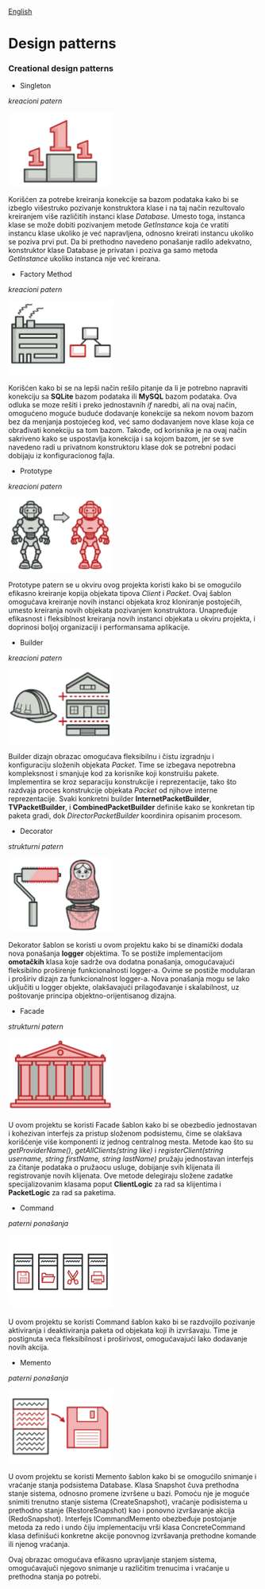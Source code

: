 [English](patterns.md)

# Design patterns

### Creational design patterns

* Singleton

*kreacioni patern*

<div>
  <img src="./resources/images/singleton.png" alt="Singleton logo" height=150>
</div>

Korišćen za potrebe kreiranja konekcije sa bazom podataka kako bi se izbeglo višestruko pozivanje
konstruktora klase i na taj način rezultovalo kreiranjem više različitih instanci klase _Database_. 
Umesto toga, instanca klase se može dobiti pozivanjem metode _GetInstance_ koja će vratiti instancu
klase ukoliko je već napravljena, odnosno kreirati instancu ukoliko se poziva prvi put. 
Da bi prethodno navedeno ponašanje radilo adekvatno, konstruktor klase Database je privatan i 
poziva ga samo metoda _GetInstance_ ukoliko instanca nije već kreirana.

* Factory Method

*kreacioni patern*

<div>
  <img src="./resources/images/factory_method.png" alt="Factory method logo" height=150>
</div>

Korišćen kako bi se na lepši način rešilo pitanje da li je potrebno napraviti konekciju 
sa **SQLite** bazom podataka ili **MySQL** bazom podataka. Ova odluka se moze rešiti i 
preko jednostavnih _if_ naredbi, ali na ovaj način, omogućeno moguće buduće dodavanje
konekcije sa nekom novom bazom bez da menjanja postojećeg kod, već samo dodavanjem nove klase 
koja ce obrađivati konekciju sa tom bazom. Takođe, od korisnika je na ovaj način sakriveno kako 
se uspostavlja konekcija i sa kojom bazom, jer se sve navedeno radi u privatnom konstruktoru klase 
dok se potrebni podaci dobijaju iz konfiguracionog fajla.

* Prototype

*kreacioni patern*

<div>
  <img src="./resources/images/prototype.png" alt="Prototype method logo" height=150>
</div>

Prototype patern se u okviru ovog projekta koristi kako bi se omogućilo efikasno kreiranje
kopija objekata tipova _Client_ i _Packet_. Ovaj šablon omogućava kreiranje novih instanci 
objekata kroz kloniranje postojećih, umesto kreiranja novih objekata pozivanjem konstruktora. 
Unapređuje efikasnost i fleksiblnost kreiranja novih instanci objekata u okviru projekta, i 
doprinosi boljoj organizaciji i performansama aplikacije.

* Builder

*kreacioni patern*

<div>
  <img src="./resources/images/builder.png" alt="Prototype method logo" height=150>
</div>

Builder dizajn obrazac omogućava fleksibilnu i čistu izgradnju i konfiguraciju složenih 
objekata _Packet_. Time se izbegava nepotrebna kompleksnost i smanjuje kod za korisnike koji 
konstruišu pakete. Implementira se kroz separaciju konstrukcije i reprezentacije, tako što razdvaja
proces konstrukcije objekata _Packet_ od njihove interne reprezentacije. Svaki konkretni builder 
**InternetPacketBuilder**, **TVPacketBuilder**, i **CombinedPacketBuilder** definiše kako se 
konkretan tip paketa gradi, dok _DirectorPacketBuilder_ koordinira opisanim procesom.

* Decorator 

*strukturni patern*

<div>
  <img src="./resources/images/decorator.png" alt="Decorator method logo" height=150>
</div>

Dekorator šablon se koristi u ovom projektu kako bi se dinamički dodala nova ponašanja
**logger** objektima. To se postiže implementacijom **omotačkih** klasa koje sadrže ova 
dodatna ponašanja, omogućavajući fleksibilno proširenje funkcionalnosti logger-a. 
Ovime se postiže modularan i proširiv dizajn za funkcionalnost logger-a. 
Nova ponašanja mogu se lako uključiti u logger objekte, olakšavajući prilagođavanje i skalabilnost, 
uz poštovanje principa objektno-orijentisanog dizajna.

* Facade 

*strukturni patern*

<div>
  <img src="./resources/images/facade.png" alt="Facade method logo" height=150>
</div>

U ovom projektu se koristi Facade šablon kako bi se obezbedio jednostavan i kohezivan interfejs za pristup 
složenom podsistemu, čime se olakšava korišćenje više komponenti iz jednog centralnog mesta. 
Metode kao što su _getProviderName()_, _getAllClients(string like)_ 
i _registerClient(string username, string firstName, string lastName)_ pružaju jednostavan interfejs 
za čitanje podataka o pružaocu usluge, dobijanje svih klijenata ili registrovanje novih klijenata.
Ove metode delegiraju složene zadatke specijalizovanim klasama poput **ClientLogic** za rad sa klijentima 
i **PacketLogic** za rad sa paketima.

* Command

*paterni ponašanja*

<div>
  <img src="./resources/images/command.png" alt="Command method logo" height=150>
</div>

U ovom projektu se koristi Command šablon kako bi se razdvojilo pozivanje aktiviranja i deaktiviranja
paketa od objekata koji ih izvršavaju. Time je postignuta veća fleksibilnost i proširivost, omogućavajući
lako dodavanje novih akcija.

* Memento

*paterni ponašanja*

<div>
  <img src="./resources/images/memento.png" alt="Memento method logo" height=150>
</div>

U ovom projektu se koristi Memento šablon kako bi se omogućilo snimanje i vraćanje stanja podsistema Database. 
Klasa Snapshot čuva prethodna stanje sistema, odnosno promene izvršene u bazi. Pomoću nje je moguće snimiti trenutno stanje sistema (CreateSnapshot), vraćanje podisistema u prethodno stanje (RestoreSnapshot) kao i ponovno izvršavanje akcija (RedoSnapshot). Interfejs ICommandMemento obezbeđuje postojanje metoda za redo i undo čiju implementaciju vrši klasa ConcreteCommand klasa definišući konkretne akcije ponovnog izvršavanja prethodne komande ili njenog vraćanja.

Ovaj obrazac omogućava efikasno upravljanje stanjem sistema, omogućavajući njegovo snimanje u različitim trenucima i vraćanje u prethodna stanja po potrebi.
